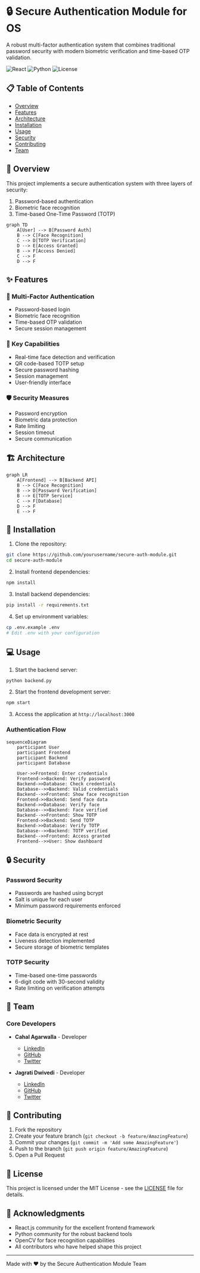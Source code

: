 # 🔒 Secure Authentication Module for OS

A robust multi-factor authentication system that combines traditional password security with modern biometric verification and time-based OTP validation.

![React](https://img.shields.io/badge/React-18.2.0-blue)
![Python](https://img.shields.io/badge/Python-3.8+-blue)
![License](https://img.shields.io/badge/License-MIT-green)

## 📋 Table of Contents
- [Overview](#overview)
- [Features](#features)
- [Architecture](#architecture)
- [Installation](#installation)
- [Usage](#usage)
- [Security](#security)
- [Contributing](#contributing)
- [Team](#team)

## 🌟 Overview

This project implements a secure authentication system with three layers of security:
1. Password-based authentication
2. Biometric face recognition
3. Time-based One-Time Password (TOTP)

```mermaid
graph TD
    A[User] --> B[Password Auth]
    B --> C[Face Recognition]
    C --> D[TOTP Verification]
    D --> E[Access Granted]
    B --> F[Access Denied]
    C --> F
    D --> F
```

## ✨ Features

### 🔑 Multi-Factor Authentication
- Password-based login
- Biometric face recognition
- Time-based OTP validation
- Secure session management

### 🎯 Key Capabilities
- Real-time face detection and verification
- QR code-based TOTP setup
- Secure password hashing
- Session management
- User-friendly interface

### 🛡️ Security Measures
- Password encryption
- Biometric data protection
- Rate limiting
- Session timeout
- Secure communication

## 🏗️ Architecture

```mermaid
graph LR
    A[Frontend] --> B[Backend API]
    B --> C[Face Recognition]
    B --> D[Password Verification]
    B --> E[TOTP Service]
    C --> F[Database]
    D --> F
    E --> F
```

## 🚀 Installation

1. Clone the repository:
```bash
git clone https://github.com/yourusername/secure-auth-module.git
cd secure-auth-module
```

2. Install frontend dependencies:
```bash
npm install
```

3. Install backend dependencies:
```bash
pip install -r requirements.txt
```

4. Set up environment variables:
```bash
cp .env.example .env
# Edit .env with your configuration
```

## 💻 Usage

1. Start the backend server:
```bash
python backend.py
```

2. Start the frontend development server:
```bash
npm start
```

3. Access the application at `http://localhost:3000`

### Authentication Flow

```mermaid
sequenceDiagram
    participant User
    participant Frontend
    participant Backend
    participant Database
    
    User->>Frontend: Enter credentials
    Frontend->>Backend: Verify password
    Backend->>Database: Check credentials
    Database-->>Backend: Valid credentials
    Backend-->>Frontend: Show face recognition
    Frontend->>Backend: Send face data
    Backend->>Database: Verify face
    Database-->>Backend: Face verified
    Backend-->>Frontend: Show TOTP
    Frontend->>Backend: Send TOTP
    Backend->>Database: Verify TOTP
    Database-->>Backend: TOTP verified
    Backend-->>Frontend: Access granted
    Frontend-->>User: Show dashboard
```

## 🔒 Security

### Password Security
- Passwords are hashed using bcrypt
- Salt is unique for each user
- Minimum password requirements enforced

### Biometric Security
- Face data is encrypted at rest
- Liveness detection implemented
- Secure storage of biometric templates

### TOTP Security
- Time-based one-time passwords
- 6-digit code with 30-second validity
- Rate limiting on verification attempts

## 👥 Team

### Core Developers
- **Cahal Agarwalla** - Developer
  - [LinkedIn](https://linkedin.com/in/cahal-agarwalla)
  - [GitHub](https://github.com/CaHHaL)
  - [Twitter](https://x.com/CahalAgarwalla)

- **Jagrati Dwivedi** - Developer
  - [LinkedIn](https://www.linkedin.com/in/jagrati-dwivedi-0389a8289/)
  - [GitHub](https://www.linkedin.com/in/jagrati-dwivedi-0389a8289/)
  - [Twitter](https://www.linkedin.com/in/jagrati-dwivedi-0389a8289/)

## 🤝 Contributing

1. Fork the repository
2. Create your feature branch (`git checkout -b feature/AmazingFeature`)
3. Commit your changes (`git commit -m 'Add some AmazingFeature'`)
4. Push to the branch (`git push origin feature/AmazingFeature`)
5. Open a Pull Request

## 📝 License

This project is licensed under the MIT License - see the [LICENSE](LICENSE) file for details.

## 🙏 Acknowledgments

- React.js community for the excellent frontend framework
- Python community for the robust backend tools
- OpenCV for face recognition capabilities
- All contributors who have helped shape this project

---

Made with ❤️ by the Secure Authentication Module Team
